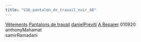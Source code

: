 ```yaml
---
title: "V16_pantalon_de_travail_noir_48"
---
```


[Vêtements](notes/equipements/L_Vetements.md) [Pantalons de travail](notes/equipements/vetements/V_PantalonsDeTravail.md) [danielPreviti](notes/utilisateurs/beneficiaires/danielPreviti.md)
[A Reparer](notes/statut/S_aReparer.md)
010920 anthonyMahamat\
samirRamadani
